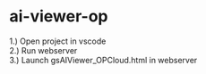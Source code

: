 # ai-viewer-op

1.) Open project in vscode  
2.) Run webserver  
3.) Launch gsAIViewer_OPCloud.html in webserver  